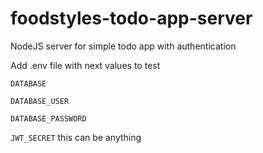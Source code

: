 # foodstyles-todo-app-server

NodeJS server for simple todo app with authentication

Add .env file with next values to test

`DATABASE` 

`DATABASE_USER`

`DATABASE_PASSWORD`

`JWT_SECRET` this can be anything